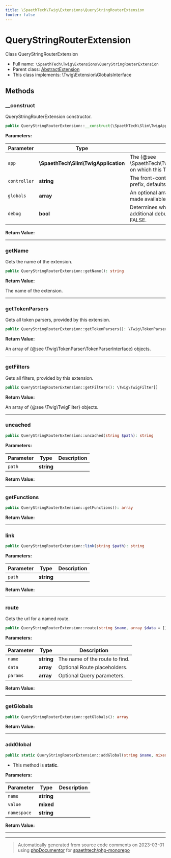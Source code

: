 ```yaml
---
title: \SpaethTech\Twig\Extensions\QueryStringRouterExtension
footer: false
---
```


# QueryStringRouterExtension

Class QueryStringRouterExtension



* Full name: `\SpaethTech\Twig\Extensions\QueryStringRouterExtension`
* Parent class: [AbstractExtension](../../../../docs.md)
* This class implements: \Twig\Extension\GlobalsInterface



## Methods

### __construct

QueryStringRouterExtension constructor.

```php
public QueryStringRouterExtension::__construct(\SpaethTech\Slim\TwigApplication $app, string $controller = &quot;/index.php&quot;, array $globals = [], bool $debug = false): mixed
```








**Parameters:**

| Parameter | Type | Description |
|-----------|------|-------------|
| `app` | **\SpaethTech\Slim\TwigApplication** | The {@see \SpaethTech\Twig\Extensions\Application} on which this Twig Extension operates. |
| `controller` | **string** | The front-controller script as an URL prefix, defaults to &quot;/index.php&quot;. |
| `globals` | **array** | An optional array of global values to be made available to all Twig templates. |
| `debug` | **bool** | Determines whether or not to display additional debug messages, defaults to FALSE. |


**Return Value:**





---
### getName

Gets the name of the extension.

```php
public QueryStringRouterExtension::getName(): string
```









**Return Value:**

The name of the extension.



---
### getTokenParsers

Gets all token parsers, provided by this extension.

```php
public QueryStringRouterExtension::getTokenParsers(): \Twig\TokenParser\TokenParserInterface[]
```









**Return Value:**

An array of {@see \Twig\TokenParser\TokenParserInterface} objects.



---
### getFilters

Gets all filters, provided by this extension.

```php
public QueryStringRouterExtension::getFilters(): \Twig\TwigFilter[]
```









**Return Value:**

An array of {@see \Twig\TwigFilter} objects.



---
### uncached



```php
public QueryStringRouterExtension::uncached(string $path): string
```








**Parameters:**

| Parameter | Type | Description |
|-----------|------|-------------|
| `path` | **string** |  |


**Return Value:**





---
### getFunctions



```php
public QueryStringRouterExtension::getFunctions(): array
```









**Return Value:**





---
### link



```php
public QueryStringRouterExtension::link(string $path): string
```








**Parameters:**

| Parameter | Type | Description |
|-----------|------|-------------|
| `path` | **string** |  |


**Return Value:**





---
### route

Gets the url for a named route.

```php
public QueryStringRouterExtension::route(string $name, array $data = [], array $params = []): string
```








**Parameters:**

| Parameter | Type | Description |
|-----------|------|-------------|
| `name` | **string** | The name of the route to find. |
| `data` | **array** | Optional Route placeholders. |
| `params` | **array** | Optional Query parameters. |


**Return Value:**





---
### getGlobals



```php
public QueryStringRouterExtension::getGlobals(): array
```









**Return Value:**





---
### addGlobal



```php
public static QueryStringRouterExtension::addGlobal(string $name, mixed $value, string $namespace = &quot;app&quot;): mixed
```



* This method is **static**.




**Parameters:**

| Parameter | Type | Description |
|-----------|------|-------------|
| `name` | **string** |  |
| `value` | **mixed** |  |
| `namespace` | **string** |  |


**Return Value:**





---


---
> Automatically generated from source code comments on 2023-03-01 using
> [phpDocumentor](http://www.phpdoc.org/) for [spaethtech/php-monorepo](https://github.com/spaethtech/php-monorepo)
